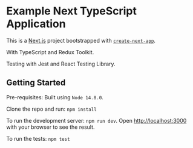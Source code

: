 # Example Next TypeScript Application

This is a [Next.js](https://nextjs.org/) project bootstrapped with [`create-next-app`](https://github.com/vercel/next.js/tree/canary/packages/create-next-app).

With TypeScript and Redux Toolkit.

Testing with Jest and React Testing Library.

## Getting Started

Pre-requisites: Built using `Node 14.8.0`.

Clone the repo and run: `npm install`

To run the development server: `npm run dev`. Open [http://localhost:3000](http://localhost:3000) with your browser to see the result.

To run the tests: `npm test`
